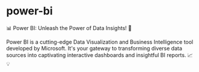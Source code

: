 # power-bi
📊 Power BI: Unleash the Power of Data Insights! 🚀

Power BI is a cutting-edge Data Visualization and Business Intelligence tool developed by Microsoft. It's your gateway to transforming diverse data sources into captivating interactive dashboards and insightful BI reports. 📈💡
